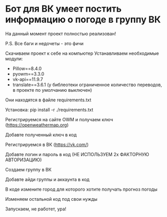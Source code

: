 # Бот для ВК умеет постить информацию о погоде в группу ВК


На данный момент проект полностью реализован!

P.S. Все баги и недочеты - это фичи







Скачиваем проект к себе на компьютер Устанавливаем необходимые модули:


- Pillow==8.4.0
- pyowm==3.3.0
- vk-api==11.9.7
- translate==3.6.1 (у библеотеки ограниченное количество переводов, в проекте по умолчанию выключен)


Они находятся в файле requirements.txt

Установка: pip install -r ./requirements.txt

Регистрируемся на сайте OWM и получаем ключ (https://openweathermap.org)

Добавте полученный ключ в код

Регистрируемся в ВК (https://vk.com/)

Добавте логин и пароль в код (НЕ ИСПОЛЬЗУЕМ 2х ФАКТОРНУЮ АВТОРИЗАЦИЮ)

Создаем группу в ВК

Добавте айди группы и аккаунта в код

В коде измените город для которого хотите получать прогноз погоды

Изменяем остальной код под свои нужды

Запускаем, не работет, ура!
